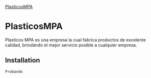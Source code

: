<a href="https://plasticosmpa.com">
    PlasticosMPA
</a>

# PlasticosMPA

Plasticos MPA es una empresa la cual fabrica productos de excelente calidad, brindándo el mejor servicio posible a cualquier empresa.

## Installation

```bash
Probando
```